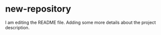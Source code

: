 # new-repository
I am editing the README file. Adding some more details about the project description.
